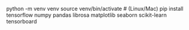 python -m venv venv
source venv/bin/activate   # (Linux/Mac)
pip install tensorflow numpy pandas librosa matplotlib seaborn scikit-learn tensorboard

